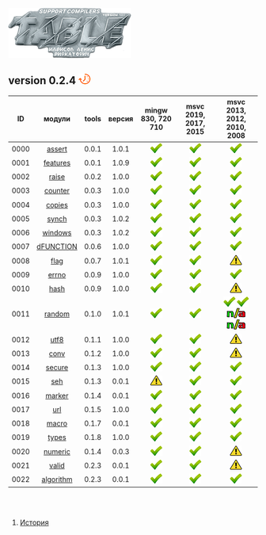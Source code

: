 
[![logo](table.png)](../home.md "for developers") 

[P]: ../images/progress.png
[V]: ../images/success.png
[X]: ../images/failed.png
[D]: ../images/danger.png
[E]: ../images/empty.png
[N]: ../images/na.png

version 0.2.4  [![P]][M]
---

| **ID** | модули              | tools | версия | mingw 830, 720 710  | msvc 2019, 2017, 2015 | msvc 2013, 2012, 2010, 2008             |  
|:------:|:-------------------:|:-----:|:------:|:-------------------:|:---------------------:|:---------------------------------------:|  
|  0000  | [assert][00]        | 0.0.1 | 1.0.1  |    [![V]][MINGW]    |    [![V]][VS-NEW]     | [![V]][VS-OLD]                          |  
|  0001  | [features][01]      | 0.0.1 | 1.0.9  |    [![V]][MINGW]    |    [![V]][VS-NEW]     | [![V]][VS-OLD]                          |  
|  0002  | [raise][02]         | 0.0.2 | 1.0.0  |    [![V]][MINGW]    |    [![V]][VS-NEW]     | [![V]][VS-OLD]                          |  
|  0003  | [counter][03]       | 0.0.3 | 1.0.0  |    [![V]][MINGW]    |    [![V]][VS-NEW]     | [![V]][VS-OLD]                          |  
|  0004  | [copies][04]        | 0.0.3 | 1.0.0  |    [![V]][MINGW]    |    [![V]][VS-NEW]     | [![V]][VS-OLD]                          |  
|  0005  | [synch][05]         | 0.0.3 | 1.0.2  |    [![V]][MINGW]    |    [![V]][VS-NEW]     | [![V]][VS-OLD]                          |  
|  0006  | [windows][06]       | 0.0.3 | 1.0.2  |    [![V]][MINGW]    |    [![V]][VS-NEW]     | [![V]][VS-OLD]                          |  
|  0007  | [dFUNCTION][07]     | 0.0.6 | 1.0.0  |    [![V]][MINGW]    |    [![V]][VS-NEW]     | [![V]][VS-OLD]                          |  
|  0008  | [flag][08]          | 0.0.7 | 1.0.1  |    [![V]][MINGW]    |    [![V]][VS-NEW]     | [![D]][VS-OLD]                          |  
|  0009  | [errno][09]         | 0.0.9 | 1.0.0  |    [![V]][MINGW]    |    [![V]][VS-NEW]     | [![V]][VS-OLD]                          |  
|  0010  | [hash][10]          | 0.0.9 | 1.0.0  |    [![V]][MINGW]    |    [![V]][VS-NEW]     | [![D]][VS-OLD]                          |  
|  0011  | [random][11]        | 0.1.0 | 1.0.1  |    [![V]][MINGW]    |    [![V]][VS-NEW]     | [![V]][2] [![V]][2] [![N]][2] [![N]][2] |  
|  0012  | [utf8][12]          | 0.1.1 | 1.0.0  |    [![V]][MINGW]    |    [![V]][VS-NEW]     | [![D]][VS-OLD]                          |  
|  0013  | [conv][13]          | 0.1.2 | 1.0.0  |    [![V]][MINGW]    |    [![V]][VS-NEW]     | [![D]][VS-OLD]                          |  
|  0014  | [secure][14]        | 0.1.3 | 1.0.0  |    [![V]][MINGW]    |    [![V]][VS-NEW]     | [![V]][VS-OLD]                          |  
|  0015  | [seh][15]           | 0.1.3 | 0.0.1  |    [![D]][MINGW]    |    [![V]][VS-NEW]     | [![V]][VS-OLD]                          |  
|  0016  | [marker][16]        | 0.1.4 | 0.0.1  |    [![V]][MINGW]    |    [![V]][VS-NEW]     | [![V]][VS-OLD]                          |  
|  0017  | [url][17]           | 0.1.5 | 1.0.0  |    [![V]][MINGW]    |    [![V]][VS-NEW]     | [![V]][VS-OLD]                          |  
|  0018  | [macro][18]         | 0.1.7 | 0.0.1  |    [![V]][MINGW]    |    [![V]][VS-NEW]     | [![V]][VS-OLD]                          |  
|  0019  | [types][19]         | 0.1.8 | 1.0.0  |    [![V]][MINGW]    |    [![V]][VS-NEW]     | [![V]][VS-OLD]                          |  
|  0020  | [numeric][20]       | 0.1.4 | 0.0.3  |    [![V]][MINGW]    |    [![V]][VS-NEW]     | [![D]][VS-OLD]                          |  
|  0021  | [valid][21]         | 0.2.3 | 0.0.1  |    [![V]][MINGW]    |    [![V]][VS-NEW]     | [![D]][VS-OLD]                          |  
|  0022  | [algorithm][22]     | 0.2.3 | 0.0.1  |    [![V]][MINGW]    |    [![V]][VS-NEW]     | [![V]][VS-OLD]                          |  


<br />
<br />

[M]: #table                   "проект tools"  
[0]: #mingw-new.md            "поддержка компиляторов mingw"  
[1]: #msvc-new.md             "поддержка новых компиляторов msvc"  
[2]: #msvc-old.md             "поддержка старых компиляторов msvc"  
						      
[MINGW]:  #mingw-new.md       "поддержка компиляторов mingw"  
[VS-NEW]: #msvc-new.md        "поддержка новых компиляторов msvc"  
[VS-OLD]: #msvc-old.md        "поддержка старых компиляторов msvc"  

[00]: ../code/assert.md       "подключает assert только в дебаге"  
[01]: ../code/features.md     "определяет технические возможности компилятора"  
[02]: ../code/raise.md        "идиома assert/throw"  
[03]: ../code/counter.md      "атомарный счетчик"  
[04]: ../code/copies.md       "позволяет определить количество объектов некоторого класса"  
[05]: ../code/synch.md        "примитив синхронизации (критическая секция)"  
[06]: ../code/windows.md      "подключение <windows.h>"  
[07]: ../code/dfunction.md    "макрос раскрывается в текстовое имя функции"  
[08]: ../code/flag.md         "работа с флагами"  
[09]: ../code/errno.md        "преобразование LastError в текст"  
[10]: ../code/hash.md         "рассчитывает хэш любого произвольного объекта"  
[11]: ../code/random.md       "генератор случайных чисел. начиная с msvc2015 - thread-safe"  
[12]: ../code/utf8.md         "преобразование utf8 <--> wchar_t"  
[13]: ../code/conv.md         "преобразование char <--> wchar_t"  
[14]: ../code/secure.md       "шифрование сообщений"  
[15]: ../code/seh.md          "seh-защита от сбоев"  
[16]: ../code/marker.md       "маркер позволяет отмечать факт возникновения событий"  
[17]: ../code/url.md          "web запрос по указанному url"  
[18]: ../code/macro.md        "магия препроцессора (макросы с переменным количеством аргументом)"  
[19]: ../code/types.md        "tools/types метафункции, и обработка типов"  
[20]: ../code/numeric.md      "набор функций для безопасных кастов: можно ли выполнить каст без потерь данных"  
[21]: ../code/valid.md        "проверка валидности указателя"  
[22]: ../code/algorithm.md    "набор функций-алгоритмов"  


1) [История](../history.md)  


